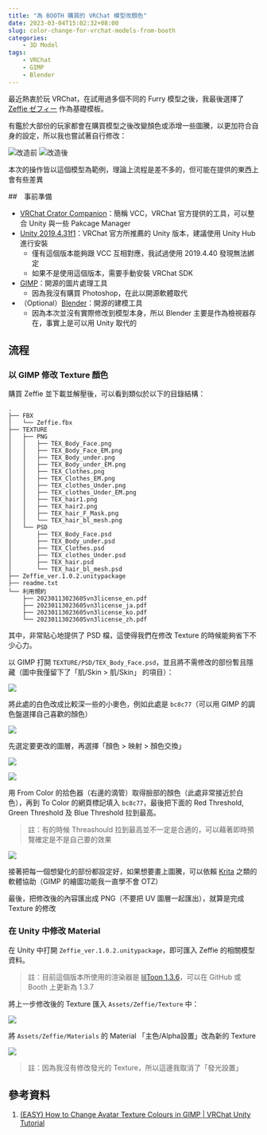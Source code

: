 ```yaml
---
title: "為 BOOTH 購買的 VRChat 模型改顏色"
date: 2023-03-04T15:02:32+08:00
slug: color-change-for-vrchat-models-from-booth
categories:
    - 3D Model
tags:
    - VRChat
    - GIMP
    - Blender
---
```


最近熱衷於玩 VRChat，在試用過多個不同的 Furry 模型之後，我最後選擇了 [Zeffie ゼフィー](https://booth.pm/zh-tw/items/4473466) 作為基礎模板。

有鑑於大部份的玩家都會在購買模型之後改變顏色或添增一些圖騰，以更加符合自身的設定，所以我也嘗試著自行修改：

![改造前](0-0.png)
![改造後](0-1.png)

本次的操作皆以這個模型為範例，理論上流程是差不多的，但可能在提供的東西上會有些差異

##　事前準備

- [VRChat Crator Companion](https://vcc.docs.vrchat.com/)：簡稱 VCC，VRChat 官方提供的工具，可以整合 Unity 與一些 Pakcage Manager
- [Unity 2019.4.31f1](https://unity.com/releases/editor/archive#download-archive-2019)：VRChat 官方所推薦的 Unity 版本，建議使用 Unity Hub 進行安裝
    - 僅有這個版本能夠跟 VCC 互相對應，我試過使用 2019.4.40 發現無法綁定
    - 如果不是使用這個版本，需要手動安裝 VRChat SDK
- [GIMP](https://www.gimp.org/)：開源的圖片處理工具
    - 因為我沒有購買 Photoshop，在此以開源軟體取代
- （Optional）[Blender](https://www.blender.org/)：開源的建模工具
    - 因為本次並沒有實際修改到模型本身，所以 Blender 主要是作為檢視器存在，事實上是可以用 Unity 取代的

## 流程

### 以 GIMP 修改 Texture 顏色

購買 Zeffie 並下載並解壓後，可以看到類似於以下的目錄結構：

```
.
├── FBX
│   └── Zeffie.fbx
├── TEXTURE
│   ├── PNG
│   │   ├── TEX_Body_Face.png
│   │   ├── TEX_Body_Face_EM.png
│   │   ├── TEX_Body_under.png
│   │   ├── TEX_Body_under_EM.png
│   │   ├── TEX_Clothes.png
│   │   ├── TEX_Clothes_EM.png
│   │   ├── TEX_clothes_Under.png
│   │   ├── TEX_clothes_Under_EM.png
│   │   ├── TEX_hair1.png
│   │   ├── TEX_hair2.png
│   │   ├── TEX_hair_F_Mask.png
│   │   └── TEX_hair_bl_mesh.png
│   └── PSD
│       ├── TEX_Body_Face.psd
│       ├── TEX_Body_under.psd
│       ├── TEX_Clothes.psd
│       ├── TEX_clothes_Under.psd
│       ├── TEX_hair.psd
│       └── TEX_hair_bl_mesh.psd
├── Zeffie_ver.1.0.2.unitypackage
├── readme.txt
└── 利用規約
    ├── 20230113023605vn3license_en.pdf
    ├── 20230113023605vn3license_ja.pdf
    ├── 20230113023605vn3license_ko.pdf
    └── 20230113023605vn3license_zh.pdf
```

其中，非常貼心地提供了 PSD 檔，這使得我們在修改 Texture 的時候能夠省下不少心力。

以 GIMP 打開 `TEXTURE/PSD/TEX_Body_Face.psd`，並且將不需修改的部份暫且隱藏（圖中我僅留下了「肌/Skin > 肌/Skin」 的項目）：

![](1.png)

將此處的白色改成比較深一些的小麥色，例如此處是 `bc8c77`（可以用 GIMP 的調色盤選擇自己喜歡的顏色）

![](2.png)

先選定要更改的圖層，再選擇「顏色 > 映射 > 顏色交換」

![](3.png)

![](4.png)

用 From Color 的拾色器（右邊的滴管）取得臉部的顏色（此處非常接近於白色），再到 To Color 的網頁標記填入 `bc8c77`，最後把下面的 Red Threshold, Green Threshold 及 Blue Threshold 拉到最高。

> 註：有的時候 Threashould 拉到最高並不一定是合適的，可以藉著即時預覽確定是不是自己要的效果

![](5.png)

接著把每一個想變化的部份都設定好，如果想要畫上圖騰，可以依賴 [Krita](https://krita.org/zh-tw/) 之類的軟體協助（GIMP 的繪圖功能我一直學不會 OTZ）

最後，把修改後的內容匯出成 PNG（不要把 UV 圖層一起匯出），就算是完成 Texture 的修改

### 在 Unity 中修改 Material

在 Unity 中打開 `Zeffie_ver.1.0.2.unitypackage`，即可匯入 Zeffie 的相關模型資料。

> 註：目前這個版本所使用的渲染器是 [lilToon 1.3.6](https://lilxyzw.github.io/lilToon/#/)，可以在 GitHub 或 Booth 上更新為 1.3.7

將上一步修改後的 Texture 匯入 `Assets/Zeffie/Texture` 中：

![](6.png)

將 `Assets/Zeffie/Materials` 的 Material 「主色/Alpha設置」改為新的 Texture

![](7.png)

> 註：因為我沒有修改發光的 Texture，所以這邊我取消了「發光設置」

## 參考資料

1. [(EASY) How to Change Avatar Texture Colours in GIMP | VRChat Unity Tutorial](https://www.youtube.com/watch?v=fSW4PCOog0E)